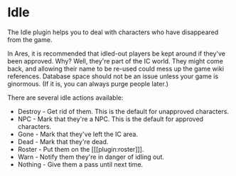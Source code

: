 Idle
====

The Idle plugin helps you to deal with characters who have disappeared from the game.

In Ares, it is recommended that idled-out players be kept around if they've been approved.  Why?  Well, they're part of the IC world.  They might come back, and allowing their name to be re-used could mess up the game wiki references.  Database space should not be an issue unless your game is ginormous. (If it is, you can always purge people later.)

There are several idle actions available:

* Destroy - Get rid of them.  This is the default for unapproved characters.
* NPC - Mark that they're a NPC.  This is the default for approved characters.
* Gone - Mark that they've left the IC area.
* Dead - Mark that they're dead.
* Roster - Put them on the [[[plugin:roster]]].
* Warn - Notify them they're in danger of idling out.
* Nothing - Give them a pass until next time.

